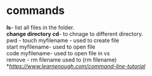 # commands
**ls**- list all files in the folder.<br/>
**change directory cd**- to chnage to different directory.<br/>
pwd - 
touch myfilename - used to create file <br/>
start myfilename- used to open file <br/>
code myfilename- used to open file in vs  <br/>
remove - rm filename used to (rm filename) <br/>
**https://www.learnenough.com/command-line-tutorial*
